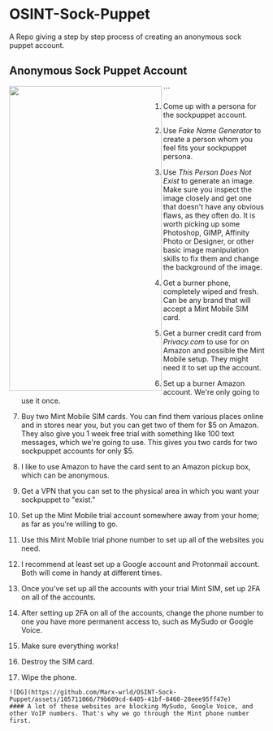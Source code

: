 # OSINT-Sock-Puppet
A Repo giving a step by step process of creating an anonymous sock puppet account.

## Anonymous Sock Puppet Account

<img src="https://github.com/Marx-wrld/OSINT-Sock-Puppet/assets/105711066/e2d57377-2c69-477d-ba31-5bb9b6343ada.png" width="300" height="600" align="left" />
```

1. Come up with a persona for the sockpuppet account.

2. Use _Fake Name Generator_ to create a person whom you feel fits your sockpuppet persona.

3. Use _This Person Does Not Exist_ to generate an image. Make sure you inspect the image closely and get one that doesn't have any obvious flaws, as they often do. It is worth picking up some Photoshop, GIMP, Affinity Photo or Designer, or other basic image manipulation skills to fix them and change the background of the image.

4. Get a burner phone, completely wiped and fresh. Can be any brand that will accept a Mint Mobile SIM card.

5. Get a burner credit card from _Privacy.com_ to use for on Amazon and possible the Mint Mobile setup. They might need it to set up the account.

6. Set up a burner Amazon account. We're only going to use it once.

7. Buy two Mint Mobile SIM cards. You can find them various places online and in stores near you, but you can get two of them for $5 on Amazon. They also give you 1 week free trial with something like 100 text messages, which we're going to use. This gives you two cards for two sockpuppet accounts for only $5.

8. I like to use Amazon to have the card sent to an Amazon pickup box, which can be anonymous.

9. Get a VPN that you can set to the physical area in which you want your sockpuppet to "exist."

10. Set up the Mint Mobile trial account somewhere away from your home; as far as you're willing to go.

11. Use this Mint Mobile trial phone number to set up all of the websites you need.

12. I recommend at least set up a Google account and Protonmail account. Both will come in handy at different times.

13. Once you've set up all the accounts with your trial Mint SIM, set up 2FA on all of the accounts.

14. After setting up 2FA on all of the accounts, change the phone number to one you have more permanent access to, such as MySudo or Google Voice.

15. Make sure everything works!

16. Destroy the SIM card.

17. Wipe the phone.
```
![DG](https://github.com/Marx-wrld/OSINT-Sock-Puppet/assets/105711066/79b609cd-6405-41bf-8460-28eee95ff47e)
#### A lot of these websites are blocking MySudo, Google Voice, and other VoIP numbers. That's why we go through the Mint phone number first.

